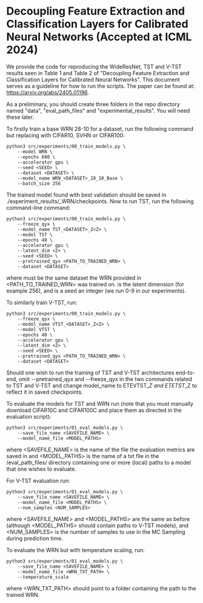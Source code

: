# Decoupling Feature Extraction and Classification Layers for Calibrated Neural Networks (Accepted at ICML 2024)
We provide the code for reproducing the WideResNet, TST and V-TST results seen in Table 1 and Table 2 of "Decoupling Feature Extraction and Classification Layers for Calibrated Neural Networks". This document serves as a guideline for how to run the scripts. The paper can be found at: https://arxiv.org/abs/2405.01196.

As a preliminary, you should create three folders in the repo directory named "data", "eval_path_files" and "experimental_results". You will need these later. 

To firstly train a base WRN 28-10 for a dataset, run the following command but replacing <DATASET> with CIFAR10, SVHN or CIFAR100:

```
python3 src/experiments/00_train_models.py \
    --model WRN \
    --epochs 600 \
    --accelerator gpu \
    --seed <SEED> \
    --dataset <DATASET> \
    --model_name WRN_<DATASET>_28_10_Base \
    --batch_size 256
```

The trained model found with best validation should be saved in ./experiment_results/<DATASET>_WRN/checkpoints. Now to run TST, run the following command-line command:

```
python3 src/experiments/00_train_models.py \
    --freeze_qyx \
    --model_name TST_<DATASET>_Z<Z> \
    --model TST \
    --epochs 40 \
    --accelerator gpu \
    --latent_dim <Z> \
    --seed <SEED> \
    --pretrained_qyx <PATH_TO_TRAINED_WRN> \
    --dataset <DATASET>
```

where <DATASET> must be the same dataset the WRN provided in <PATH_TO_TRAINED_WRN> was trained on. 
<Z> is the latent dimension (for example 256), and <SEED> is a seed an integer (we run 0-9 in our experiments).

To similarly train V-TST, run:

```
python3 src/experiments/00_train_models.py \
    --freeze_qyx \
    --model_name VTST_<DATASET>_Z<Z> \
    --model VTST \
    --epochs 40 \
    --accelerator gpu \
    --latent_dim <Z> \
    --seed <SEED> \
    --pretrained_qyx <PATH_TO_TRAINED_WRN> \
    --dataset <DATASET>
```

Should one wish to run the training of TST and V-TST architectures end-to-end, omit --pretrained_qyx and --freeze_qyx in the two commands related to TST and V-TST and change model_name to ETEVTST_<DATASET>_Z<Z> and ETETST_<DATASET>_Z<Z> to reflect it in saved checkpoints.

To evaluate the models for TST and WRN run (note that you must manually download CIFAR10C and CIFAR100C and place them as directed in the evaluation script):

```
python3 src/experiments/01_eval_models.py \
    --save_file_name <SAVEFILE_NAME> \
    --model_name_file <MODEL_PATHS>
```

where <SAVEFILE_NAME> is the name of the file the evaluation metrics are saved in and <MODEL_PATHS> is the name of a txt file in the /eval_path_files/ directory containing one or more (local) paths
to a model that one wishes to evaluate.

For V-TST evaluation run:

```
python3 src/experiments/01_eval_models.py \
    --save_file_name <SAVEFILE_NAME> \
    --model_name_file <MODEL_PATHS> \
    --num_samples <NUM_SAMPLES>
```

where <SAVEFILE_NAME> and <MODEL_PATHS> are the same as before (although <MODEL_PATHS> should contain paths to V-TST models), and <NUM_SAMPLES> is the number of samples to use
in the MC Sampling during prediction time.

To evaluate the WRN but with temperature scaling, run:

```
python3 src/experiments/01_eval_models.py \
    --save_file_name <SAVEFILE_NAME> \
    --model_name_file <WRN_TXT_PATH> \
    --temperature_scale
```

where <WRN_TXT_PATH> should point to a folder containing the path to the trained WRN.
